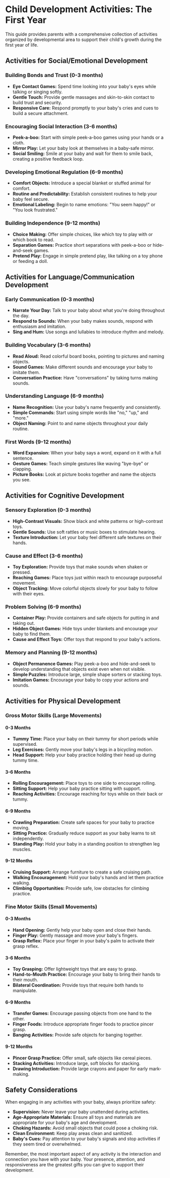 # Child Development Activities: The First Year

This guide provides parents with a comprehensive collection of activities organized by developmental area to support their child's growth during the first year of life.

## Activities for Social/Emotional Development

### Building Bonds and Trust (0-3 months)
*   **Eye Contact Games:** Spend time looking into your baby's eyes while talking or singing softly.
*   **Gentle Touch:** Provide gentle massages and skin-to-skin contact to build trust and security.
*   **Responsive Care:** Respond promptly to your baby's cries and cues to build a secure attachment.

### Encouraging Social Interaction (3-6 months)
*   **Peek-a-boo:** Start with simple peek-a-boo games using your hands or a cloth.
*   **Mirror Play:** Let your baby look at themselves in a baby-safe mirror.
*   **Social Smiling:** Smile at your baby and wait for them to smile back, creating a positive feedback loop.

### Developing Emotional Regulation (6-9 months)
*   **Comfort Objects:** Introduce a special blanket or stuffed animal for comfort.
*   **Routine and Predictability:** Establish consistent routines to help your baby feel secure.
*   **Emotional Labeling:** Begin to name emotions: "You seem happy!" or "You look frustrated."

### Building Independence (9-12 months)
*   **Choice Making:** Offer simple choices, like which toy to play with or which book to read.
*   **Separation Games:** Practice short separations with peek-a-boo or hide-and-seek games.
*   **Pretend Play:** Engage in simple pretend play, like talking on a toy phone or feeding a doll.

## Activities for Language/Communication Development

### Early Communication (0-3 months)
*   **Narrate Your Day:** Talk to your baby about what you're doing throughout the day.
*   **Respond to Sounds:** When your baby makes sounds, respond with enthusiasm and imitation.
*   **Sing and Hum:** Use songs and lullabies to introduce rhythm and melody.

### Building Vocabulary (3-6 months)
*   **Read Aloud:** Read colorful board books, pointing to pictures and naming objects.
*   **Sound Games:** Make different sounds and encourage your baby to imitate them.
*   **Conversation Practice:** Have "conversations" by taking turns making sounds.

### Understanding Language (6-9 months)
*   **Name Recognition:** Use your baby's name frequently and consistently.
*   **Simple Commands:** Start using simple words like "no," "up," and "more."
*   **Object Naming:** Point to and name objects throughout your daily routine.

### First Words (9-12 months)
*   **Word Expansion:** When your baby says a word, expand on it with a full sentence.
*   **Gesture Games:** Teach simple gestures like waving "bye-bye" or clapping.
*   **Picture Books:** Look at picture books together and name the objects you see.

## Activities for Cognitive Development

### Sensory Exploration (0-3 months)
*   **High-Contrast Visuals:** Show black and white patterns or high-contrast toys.
*   **Gentle Sounds:** Use soft rattles or music boxes to stimulate hearing.
*   **Texture Introduction:** Let your baby feel different safe textures on their hands.

### Cause and Effect (3-6 months)
*   **Toy Exploration:** Provide toys that make sounds when shaken or pressed.
*   **Reaching Games:** Place toys just within reach to encourage purposeful movement.
*   **Object Tracking:** Move colorful objects slowly for your baby to follow with their eyes.

### Problem Solving (6-9 months)
*   **Container Play:** Provide containers and safe objects for putting in and taking out.
*   **Hidden Object Games:** Hide toys under blankets and encourage your baby to find them.
*   **Cause and Effect Toys:** Offer toys that respond to your baby's actions.

### Memory and Planning (9-12 months)
*   **Object Permanence Games:** Play peek-a-boo and hide-and-seek to develop understanding that objects exist even when not visible.
*   **Simple Puzzles:** Introduce large, simple shape sorters or stacking toys.
*   **Imitation Games:** Encourage your baby to copy your actions and sounds.

## Activities for Physical Development

### Gross Motor Skills (Large Movements)

#### 0-3 Months
*   **Tummy Time:** Place your baby on their tummy for short periods while supervised.
*   **Leg Exercises:** Gently move your baby's legs in a bicycling motion.
*   **Head Support:** Help your baby practice holding their head up during tummy time.

#### 3-6 Months
*   **Rolling Encouragement:** Place toys to one side to encourage rolling.
*   **Sitting Support:** Help your baby practice sitting with support.
*   **Reaching Activities:** Encourage reaching for toys while on their back or tummy.

#### 6-9 Months
*   **Crawling Preparation:** Create safe spaces for your baby to practice moving.
*   **Sitting Practice:** Gradually reduce support as your baby learns to sit independently.
*   **Standing Play:** Hold your baby in a standing position to strengthen leg muscles.

#### 9-12 Months
*   **Cruising Support:** Arrange furniture to create a safe cruising path.
*   **Walking Encouragement:** Hold your baby's hands and let them practice walking.
*   **Climbing Opportunities:** Provide safe, low obstacles for climbing practice.

### Fine Motor Skills (Small Movements)

#### 0-3 Months
*   **Hand Opening:** Gently help your baby open and close their hands.
*   **Finger Play:** Gently massage and move your baby's fingers.
*   **Grasp Reflex:** Place your finger in your baby's palm to activate their grasp reflex.

#### 3-6 Months
*   **Toy Grasping:** Offer lightweight toys that are easy to grasp.
*   **Hand-to-Mouth Practice:** Encourage your baby to bring their hands to their mouth.
*   **Bilateral Coordination:** Provide toys that require both hands to manipulate.

#### 6-9 Months
*   **Transfer Games:** Encourage passing objects from one hand to the other.
*   **Finger Foods:** Introduce appropriate finger foods to practice pincer grasp.
*   **Banging Activities:** Provide safe objects for banging together.

#### 9-12 Months
*   **Pincer Grasp Practice:** Offer small, safe objects like cereal pieces.
*   **Stacking Activities:** Introduce large, soft blocks for stacking.
*   **Drawing Introduction:** Provide large crayons and paper for early mark-making.

## Safety Considerations

When engaging in any activities with your baby, always prioritize safety:

*   **Supervision:** Never leave your baby unattended during activities.
*   **Age-Appropriate Materials:** Ensure all toys and materials are appropriate for your baby's age and development.
*   **Choking Hazards:** Avoid small objects that could pose a choking risk.
*   **Clean Environment:** Keep play areas clean and sanitized.
*   **Baby's Cues:** Pay attention to your baby's signals and stop activities if they seem tired or overwhelmed.

Remember, the most important aspect of any activity is the interaction and connection you have with your baby. Your presence, attention, and responsiveness are the greatest gifts you can give to support their development.

